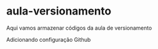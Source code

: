 # aula-versionamento

Aqui vamos armazenar códigos da aula de versionamento

Adicionando configuração Github
